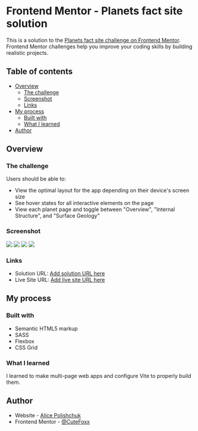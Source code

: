 # Frontend Mentor - Planets fact site solution

This is a solution to the [Planets fact site challenge on Frontend Mentor](https://www.frontendmentor.io/challenges/planets-fact-site-gazqN8w_f). Frontend Mentor challenges help you improve your coding skills by building realistic projects.

## Table of contents

- [Overview](#overview)
  - [The challenge](#the-challenge)
  - [Screenshot](#screenshot)
  - [Links](#links)
- [My process](#my-process)
  - [Built with](#built-with)
  - [What I learned](#what-i-learned)
- [Author](#author)

## Overview

### The challenge

Users should be able to:

- View the optimal layout for the app depending on their device's screen size
- See hover states for all interactive elements on the page
- View each planet page and toggle between "Overview", "Internal Structure", and "Surface Geology"

### Screenshot

![](./public//ScreenShot1.png)
![](./public//ScreenShot2.png)
![](./public//ScreenShot3.png)
![](./public//ScreenShot4.png)

### Links

- Solution URL: [Add solution URL here](https://www.frontendmentor.io/solutions/planets-fact-cAdIWwPuxG)
- Live Site URL: [Add live site URL here](https://planets-fact-rust.vercel.app/)

## My process

### Built with

- Semantic HTML5 markup
- SASS
- Flexbox
- CSS Grid

### What I learned

I learned to make multi-page web apps and configure Vite to properly build them.

## Author

- Website - [Alice Polishchuk](https://portfolio-delta-eight-28.vercel.app/)
- Frontend Mentor - [@CuteFoxx](https://www.frontendmentor.io/profile/CuteFoxx)
